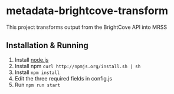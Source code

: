 # metadata-brightcove-transform
This project transforms output from the BrightCove API into MRSS

## Installation & Running

1. Install [node.js](https://nodejs.org/en/download/) 
2. Install npm   `curl http://npmjs.org/install.sh | sh`
3. Install `npm install`
4. Edit the three required fields in config.js
5. Run `npm run start`
